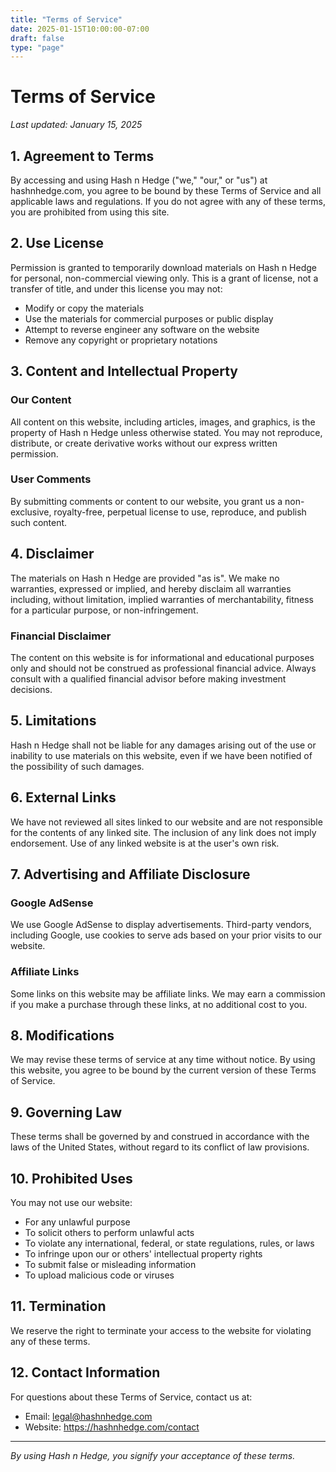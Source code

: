 ```yaml
---
title: "Terms of Service"
date: 2025-01-15T10:00:00-07:00
draft: false
type: "page"
---
```


# Terms of Service

*Last updated: January 15, 2025*

## 1. Agreement to Terms

By accessing and using Hash n Hedge ("we," "our," or "us") at hashnhedge.com, you agree to be bound by these Terms of Service and all applicable laws and regulations. If you do not agree with any of these terms, you are prohibited from using this site.

## 2. Use License

Permission is granted to temporarily download materials on Hash n Hedge for personal, non-commercial viewing only. This is a grant of license, not a transfer of title, and under this license you may not:
- Modify or copy the materials
- Use the materials for commercial purposes or public display
- Attempt to reverse engineer any software on the website
- Remove any copyright or proprietary notations

## 3. Content and Intellectual Property

### Our Content
All content on this website, including articles, images, and graphics, is the property of Hash n Hedge unless otherwise stated. You may not reproduce, distribute, or create derivative works without our express written permission.

### User Comments
By submitting comments or content to our website, you grant us a non-exclusive, royalty-free, perpetual license to use, reproduce, and publish such content.

## 4. Disclaimer

The materials on Hash n Hedge are provided "as is". We make no warranties, expressed or implied, and hereby disclaim all warranties including, without limitation, implied warranties of merchantability, fitness for a particular purpose, or non-infringement.

### Financial Disclaimer
The content on this website is for informational and educational purposes only and should not be construed as professional financial advice. Always consult with a qualified financial advisor before making investment decisions.

## 5. Limitations

Hash n Hedge shall not be liable for any damages arising out of the use or inability to use materials on this website, even if we have been notified of the possibility of such damages.

## 6. External Links

We have not reviewed all sites linked to our website and are not responsible for the contents of any linked site. The inclusion of any link does not imply endorsement. Use of any linked website is at the user's own risk.

## 7. Advertising and Affiliate Disclosure

### Google AdSense
We use Google AdSense to display advertisements. Third-party vendors, including Google, use cookies to serve ads based on your prior visits to our website.

### Affiliate Links
Some links on this website may be affiliate links. We may earn a commission if you make a purchase through these links, at no additional cost to you.

## 8. Modifications

We may revise these terms of service at any time without notice. By using this website, you agree to be bound by the current version of these Terms of Service.

## 9. Governing Law

These terms shall be governed by and construed in accordance with the laws of the United States, without regard to its conflict of law provisions.

## 10. Prohibited Uses

You may not use our website:
- For any unlawful purpose
- To solicit others to perform unlawful acts
- To violate any international, federal, or state regulations, rules, or laws
- To infringe upon our or others' intellectual property rights
- To submit false or misleading information
- To upload malicious code or viruses

## 11. Termination

We reserve the right to terminate your access to the website for violating any of these terms.

## 12. Contact Information

For questions about these Terms of Service, contact us at:
- Email: legal@hashnhedge.com
- Website: https://hashnhedge.com/contact

---

*By using Hash n Hedge, you signify your acceptance of these terms.*